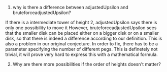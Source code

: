 1. why is there a difference between adjustedUpsilon and bruteforceadjustedUpsilon?

If there is a intermediate tower of height 2, adjustedUpsilon says there is only one possibility to move it
However, bruteforceadjustedUpsilon sees that the smaller disk can be placed either on a bigger disk or on a smaller disk, so that there is indeed a difference according to our definition.
This is also a problem in our original conjecture.
In order to fix, there has to be a parameter specifying the number of different pegs.
This is definetely not trivial, it will prove very hard to express this with a mathematical formula.

2. Why are there more possibilities if the order of heights doesn't matter?
